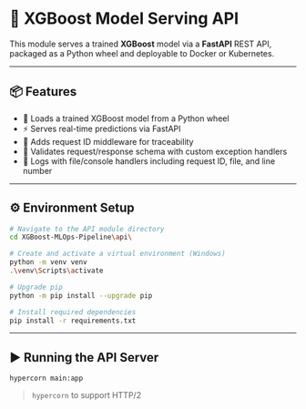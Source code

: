 # 🚀 XGBoost Model Serving API

This module serves a trained **XGBoost** model via a **FastAPI** REST API, packaged as a Python wheel and deployable to Docker or Kubernetes.

---

## 📦 Features

- 🔁 Loads a trained XGBoost model from a Python wheel
- ⚡ Serves real-time predictions via FastAPI
- 🧩 Adds request ID middleware for traceability
- 🧠 Validates request/response schema with custom exception handlers
- 📄 Logs with file/console handlers including request ID, file, and line number

---

## ⚙️ Environment Setup

```bash
# Navigate to the API module directory
cd XGBoost-MLOps-Pipeline\api\

# Create and activate a virtual environment (Windows)
python -m venv venv
.\venv\Scripts\activate

# Upgrade pip
python -m pip install --upgrade pip

# Install required dependencies
pip install -r requirements.txt
```

---

## ▶️ Running the API Server
```
hypercorn main:app
```
> `hypercorn` to support HTTP/2

